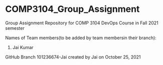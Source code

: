 # COMP3104_Group_Assignment
Group Assignment Repository for COMP 3104 DevOps Course in Fall 2021 semester

Names of Team members(to be added by team membersin their branch):
1. Jai Kumar

GitHub Branch 101236674-Jai created by Jai on October 25, 2021
